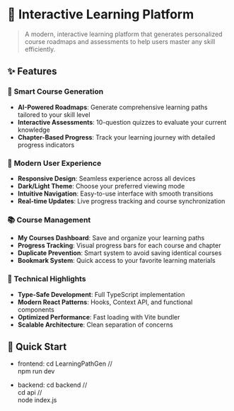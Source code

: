 # 🚀 Interactive Learning Platform

> A modern, interactive learning platform that generates personalized course roadmaps and assessments to help users master any skill efficiently.

## ✨ Features

### 🎯 **Smart Course Generation**
- **AI-Powered Roadmaps**: Generate comprehensive learning paths tailored to your skill level
- **Interactive Assessments**: 10-question quizzes to evaluate your current knowledge
- **Chapter-Based Progress**: Track your learning journey with detailed progress indicators

### 🎨 **Modern User Experience**
- **Responsive Design**: Seamless experience across all devices
- **Dark/Light Theme**: Choose your preferred viewing mode
- **Intuitive Navigation**: Easy-to-use interface with smooth transitions
- **Real-time Updates**: Live progress tracking and course synchronization

### 📚 **Course Management**
- **My Courses Dashboard**: Save and organize your learning paths
- **Progress Tracking**: Visual progress bars for each course and chapter
- **Duplicate Prevention**: Smart system to avoid saving identical courses
- **Bookmark System**: Quick access to your favorite learning materials

### 🔧 **Technical Highlights**
- **Type-Safe Development**: Full TypeScript implementation
- **Modern React Patterns**: Hooks, Context API, and functional components
- **Optimized Performance**: Fast loading with Vite bundler
- **Scalable Architecture**: Clean separation of concerns

## 🚀 Quick Start
- frontend:
cd LearningPathGen   //    
npm run dev


- backend:
cd backend     //    
cd api      //     
node index.js
